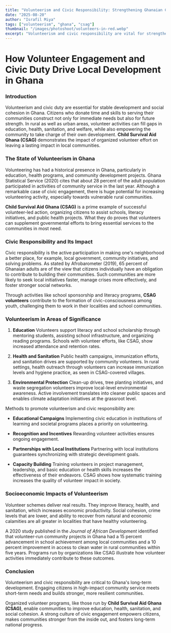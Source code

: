 ```yaml
---
title: "Volunteerism and Civic Responsibility: Strengthening Ghanaian Communities from Within"
date: "2025-08-20"
author: "Israfil Miya"
tags: ["volunteerism", "ghana", "csag"]
thumbnail: "/images/photoshoot/volunteers-in-red.webp"
excerpt: "Volunteerism and civic responsibility are vital for strengthening Ghanaian communities. Structured initiatives, like those led by CSAG, improve education, health, and social cohesion from within."
---
```


# How Volunteer Engagement and Civic Duty Drive Local Development in Ghana

### Introduction

Volunteerism and civic duty are essential for stable development and social cohesion in Ghana. Citizens who donate time and skills to serving their communities construct not only for immediate needs but also for future strength. In rural as well as urban areas, volunteer activities can fill gaps in education, health, sanitation, and welfare, while also empowering the community to take charge of their own development. **Child Survival Aid Ghana (CSAG)** demonstrates the impact of organized volunteer effort on leaving a lasting impact in local communities.

### The State of Volunteerism in Ghana

Volunteering has had a historical presence in Ghana, particularly in education, health programs, and community development projects. Ghana Statistical Service (2020) cites that about 28 percent of the adult population participated in activities of community service in the last year. Although a remarkable case of civic engagement, there is huge potential for increasing volunteering activity, especially towards vulnerable rural communities.

**Child Survival Aid Ghana (CSAG)** is a prime example of successful volunteer-led action, organizing citizens to assist schools, literacy initiatives, and public health projects. What they do proves that volunteers can supplement governmental efforts to bring essential services to the communities in most need.

### Civic Responsibility and Its Impact

Civic responsibility is the active participation in making one's neighborhood a better place, for example, local government, community initiatives, and solving problems. As stated by Afrobarometer (2019), 65 percent of Ghanaian adults are of the view that citizens individually have an obligation to contribute to building their communities. Such communities are more likely to seek local initiatives faster, manage crises more effectively, and foster stronger social networks.

Through activities like school sponsorship and literacy programs, **CSAG volunteers** contribute to the formation of civic-consciousness among youth, challenging them to work in their localities and school communities.

### Volunteerism in Areas of Significance

1. **Education**
   Volunteers support literacy and school scholarship through mentoring students, assisting school infrastructure, and organizing reading programs. Schools with volunteer efforts, like CSAG, show increased attendance and retention rates.

2. **Health and Sanitation**
   Public health campaigns, immunization efforts, and sanitation drives are supported by community volunteers. In rural settings, health outreach through volunteers can increase immunization levels and hygiene practice, as seen in CSAG-covered villages.

3. **Environmental Protection**
   Clean-up drives, tree planting initiatives, and waste segregation volunteers improve local-level environmental awareness. Active involvement translates into cleaner public spaces and enables climate adaptation initiatives at the grassroot level.

Methods to promote volunteerism and civic responsibility are:

- **Educational Campaigns**
  Implementing civic education in institutions of learning and societal programs places a priority on volunteering.

- **Recognition and Incentives**
  Rewarding volunteer activities ensures ongoing engagement.

- **Partnerships with Local Institutions**
  Partnering with local institutions guarantees synchronizing with strategic development goals.

- **Capacity Building**
  Training volunteers in project management, leadership, and basic education or health skills increases the effectiveness of their endeavors. CSAG shows how systematic training increases the quality of volunteer impact in society.

### Socioeconomic Impacts of Volunteerism

Volunteer schemes deliver real results. They improve literacy, health, and sanitation, which increases economic productivity. Social cohesion, crime levels that are lower, and ability to recover from natural and economic calamities are all greater in localities that have healthy volunteering.

A 2020 study published in the _Journal of African Development_ identified that volunteer-run community projects in Ghana had a 15 percent advancement in school achievement among local communities and a 10 percent improvement in access to clean water in rural communities within five years. Programs run by organizations like CSAG illustrate how volunteer activities immediately contribute to these outcomes.

### Conclusion

Volunteerism and civic responsibility are critical to Ghana's long-term development. Engaging citizens in high-impact community service meets short-term needs and builds stronger, more resilient communities.

Organized volunteer programs, like those run by **Child Survival Aid Ghana (CSAG)**, enable communities to improve education, health, sanitation, and social cohesion. A strong culture of civic engagement empowers citizens, makes communities stronger from the inside out, and fosters long-term national progress.
